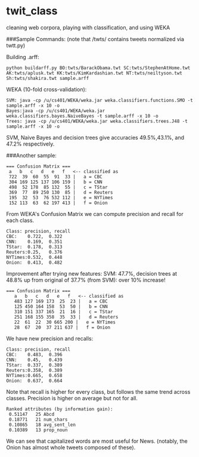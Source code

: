 # twit_class
cleaning web corpora, playing with classification, and using WEKA


###Sample Commands:
(note that /twts/ contains tweets normalized via twtt.py)
 
Building .arff:
```
python buildarff.py BO:twts/BarackObama.twt SC:twts/StephenAtHome.twt AK:twts/aplusk.twt KK:twts/KimKardashian.twt NT:twts/neiltyson.twt Sh:twts/shakira.twt sample.arff
```
WEKA (10-fold cross-validation):
```
SVM: java -cp /u/cs401/WEKA/weka.jar weka.classifiers.functions.SMO -t sample.arff -x 10 -o
Bayes:java -cp /u/cs401/WEKA/weka.jar weka.classifiers.bayes.NaiveBayes -t sample.arff -x 10 -o
Trees: java -cp /u/cs401/WEKA/weka.jar weka.classifiers.trees.J48 -t sample.arff -x 10 -o
```
SVM, Naive Bayes and decision trees give accuracies 49.5%,43.1%, and 47.2% respectively.

###Another sample:
```
=== Confusion Matrix ===
 a   b   c   d   e   f   <-- classified as
 722  39  60  55  91  33 |   a = CBC
 304 169 125 137 106 159 |   b = CNN
 498  52 178  85 132  55 |   c = TStar
 369  77  89 250 130  85 |   d = Reuters
 195  32  53  76 532 112 |   e = NYTimes
 152 113  63  62 197 413 |   f = Onion
```
From WEKA's Confusion Matrix we can compute precision and recall for each class.
```
Class: precision, recall
CBC: 	0.722, 	0.322
CNN: 	0.169, 	0.351
TStar: 	0.178, 	0.313
Reuters:0.25, 	0.376
NYTimes:0.532, 	0.448
Onion:	0.413,	0.482
```

Improvement after trying new features:
SVM: 47.7%, decision trees at 48.8% up from original of 37.7% (from SVM): over 10% increase!

```
=== Confusion Matrix ===
   a   b   c   d   e   f   <-- classified as
   483 127 169 173  25  23 |   a = CBC
   125 450 164 158  53  50 |   b = CNN
   310 151 337 165  21  16 |   c = TStar
   251 168 155 358  35  33 |   d = Reuters
   22  61  22  30 665 200 |   e = NYTimes
   28  67  20  37 211 637 |   f = Onion
```

We have new precision and recalls:
```
Class: precision, recall
CBC: 	0.483, 	0.396
CNN: 	0.45, 	0.439
TStar: 	0.337, 	0.389
Reuters:0.358, 	0.389
NYTimes:0.665, 	0.658
Onion:	0.637,	0.664
```
Note that recall is higher for every class, but follows the same trend across classes. Precision is higher on average but not for all.

```
Ranked attributes (by information gain):
 0.51147   25 Abcd
 0.18771   21 num_chars
 0.10865   18 avg_sent_len
 0.10389   13 prop_noun
``` 
We can see that capitalized words are most useful for News. (notably, the Onion has almost whole tweets composed of these).
